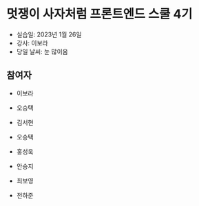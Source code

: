 # 멋쟁이 사자처럼 프론트엔드 스쿨 4기

- 실습일: 2023년 1월 26일
- 강사: 이보라
- 당일 날씨: 눈 많이옴

## 참여자

- 이보라

- 오승택

- 김서현

- 오승택

- 홍성욱

- 안승지

- 최보영

- 전하준
